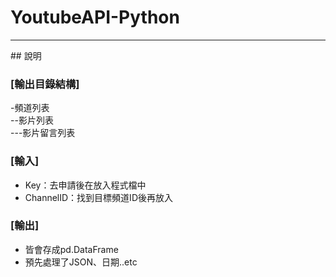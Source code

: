 # YoutubeAPI-Python
<hr>
## 說明

### [輸出目錄結構]
-頻道列表 <br>
--影片列表 <br>
---影片留言列表 <br>

### [輸入]
- Key：去申請後在放入程式檔中
- ChannelID：找到目標頻道ID後再放入

### [輸出]
- 皆會存成pd.DataFrame
- 預先處理了JSON、日期..etc
